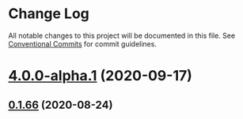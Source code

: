 # Change Log

All notable changes to this project will be documented in this file.
See [Conventional Commits](https://conventionalcommits.org) for commit guidelines.

# [4.0.0-alpha.1](https://github.com/mui-org/material-ui-x/compare/v0.1.67...v4.0.0-alpha.1) (2020-09-17)






## [0.1.66](https://github.com/mui-org/material-ui-x/compare/v0.1.65...v0.1.66) (2020-08-24)

